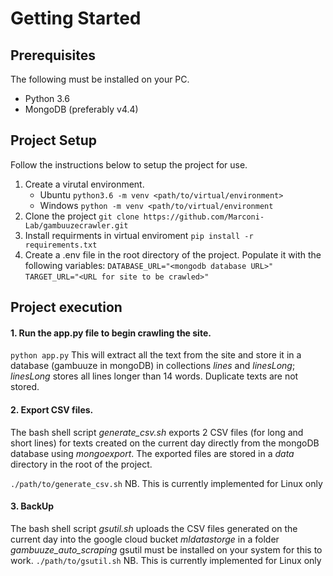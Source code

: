 # Getting Started

## Prerequisites
The following must be installed on your PC.
- Python 3.6
- MongoDB (preferably v4.4)

## Project Setup
Follow the instructions below to setup the project for use.

1. Create a virutal environment.
   - Ubuntu
   ```python3.6 -m venv <path/to/virtual/environment>```
   - Windows
   ```python -m venv <path/to/virtual/environment```
2. Clone the project
   ```git clone https://github.com/Marconi-Lab/gambuuzecrawler.git```
3. Install requirments in virtual enviroment
   ```pip install -r requirements.txt```
4. Create a .env file in the root directory of the project. Populate it with the following variables:
  ```DATABASE_URL="<mongodb database URL>"  ```
  ```TARGET_URL="<URL for site to be crawled>"```

## Project execution
#### 1. Run the app.py file to begin crawling the site.
   ```python app.py```
   This will extract all the text from the site and store it in a database (gambuuze in mongoDB) in collections _lines_ and _linesLong_; _linesLong_ stores all lines longer than 14 words. Duplicate texts are not stored.
#### 2. Export CSV files.
  The bash shell script _generate\_csv.sh_ exports 2 CSV files (for long and short lines) for texts created on the current day directly from the mongoDB database using _mongoexport_. The exported files are stored in a _data_ directory in the root of the project.

  ```./path/to/generate_csv.sh```
  NB. This is currently implemented for Linux only
#### 3. BackUp
The bash shell script _gsutil.sh_ uploads the CSV files generated on the current day into the google cloud bucket _mldatastorge_ in a folder _gambuuze_auto_scraping_
gsutil must be installed on your system for this to work.
```./path/to/gsutil.sh```
NB. This is currently implemented for Linux only